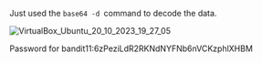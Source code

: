 Just used the ```base64 -d ```command to decode the data.


![VirtualBox_Ubuntu_20_10_2023_19_27_05](https://github.com/CoderZonora/overthewire_bandit_writeup/assets/140229408/3451b1d7-ba4e-4910-8d1b-39033069104b)






Password for bandit11:6zPeziLdR2RKNdNYFNb6nVCKzphlXHBM
